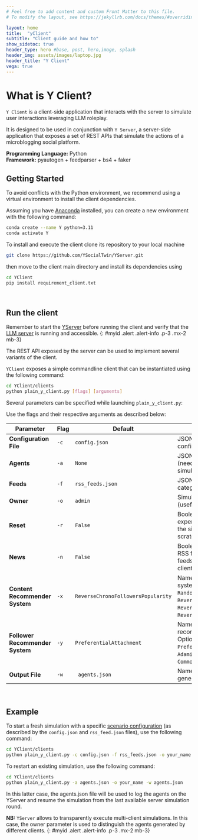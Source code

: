```yaml
---
# Feel free to add content and custom Front Matter to this file.
# To modify the layout, see https://jekyllrb.com/docs/themes/#overriding-theme-defaults

layout: home
title:  "yClient"
subtitle: "Client guide and how to"
show_sidetoc: true
header_type: hero #base, post, hero,image, splash
header_img: assets/images/laptop.jpg
header_title: "Y Client"
vega: true
---
```


# What is Y Client?

`Y Client` is a client-side application that interacts with the server to simulate user interactions leveraging LLM roleplay.

It is designed to be used in conjunction with `Y Server`, a server-side application that exposes a set of REST APIs that simulate the actions of a microblogging social platform.


**Programming Language:** Python <br>
**Framework:** pyautogen + feedparser + bs4 + faker
<br>

## Getting Started

To avoid conflicts with the Python environment, we recommend using a virtual environment to install the client dependencies.

Assuming you have [Anaconda](https://www.anaconda.com/) installed, you can create a new environment with the following command:

```bash
conda create --name Y python=3.11
conda activate Y
```

To install and execute the client clone its repository to your local machine  
```bash
git clone https://github.com/YSocialTwin/YServer.git
```

then move to the client main directory and install its dependencies using 
    
```bash
cd YClient
pip install requirement_client.txt
```
<br>

## Run the client

Remember to start the [YServer](yserver) before running the client and verify that the [LLM server](llms) is running and accessible.
{: #myid .alert .alert-info .p-3 .mx-2 mb-3}

The REST API exposed by the server can be used to implement several variants of the client.

`YClient` exposes a simple commandline client that can be instantiated using the following command:

```bash
cd YClient/clients
python plain_y_client.py [flags] [arguments]
```

Several parameters can be specified while launching `plain_y_client.py`:

Use the flags and their respective arguments as described below:

| Parameter                       | Flag  | Default                            | Description                                                                                                                                                                     |
|---------------------------------|-------|------------------------------------|---------------------------------------------------------------------------------------------------------------------------------------------------------------------------------|
| **Configuration File**          | `-c`  | `config.json`                      | JSON file describing the simulation configuration.                                                                                                                              |
| **Agents**                      | `-a`  | `None`                             | JSON file with pre-existing agents (needed to resume an existing simulation).                                                                                                   |
| **Feeds**                       | `-f`  | `rss_feeds.json`                   | JSON file containing RSS feed categorized.                                                                                                                                      |
| **Owner**                       | `-o`  | `admin`                            | Simulation owner username (useful in multi-client scenarios).                                                                                                                   |
| **Reset**                       | `-r`  | `False`                            | Boolean. Whether to reset the experiment status. If set to `True`, the simulation will start from scratch (the DBs will be cleared).                                            |
| **News**                        | `-n`  | `False`                            | Boolean. Whether to reload the RSS feeds. If set to `True`, the RSS feeds will be reloaded (the RSS-client DB will be cleared).                                                 |
| **Content Recommender System**  | `-x`  | `ReverseChronoFollowersPopularity` | Name of the content recommender system to be used. Options: `Random`, `ReverseChrono`, `ReverseChronoPopularity`, `ReverseChronoFollowers`, `ReverseChronoFollowersPopularity`. |
| **Follower Recommender System** | `-y`  | `PreferentialAttachment`           | Name of the follower recommender system to be used. Options: `Random`, `PreferentialAttachment`, `AdamicAdar`, `Jaccard`, `CommonNeighbors`.                                    |
| **Output File**                 | `-w`  | ` agents.json`                     | Name of the output file storing the generated agents.                                                                                                                           |

<br>

## Example

To start a fresh simulation with a specific [scenario configuration](scenario) (as described by the `config.json` and `rss_feed.json` files), use the following command:

```bash
cd YClient/clients
python plain_y_client.py -c config.json -f rss_feeds.json -o your_name -r True -n True -x ReverseChronoFollowersPopularity -y PreferentialAttachment -w agents.json
```

To restart an existing simulation, use the following command:

```bash
cd YClient/clients
python plain_y_client.py -a agents.json -o your_name -w agents.json
```

In this latter case, the agents.json file will be used to log the agents on the YServer and resume the simulation from the last available server simulation round.

**NB:** `YServer` allows to transparently execute multi-client simulations. In this case, the owner parameter is used to distinguish the agents generated by different clients.
{: #myid .alert .alert-info .p-3 .mx-2 mb-3}
